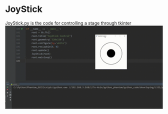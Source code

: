 # JoyStick

JoyStick.py is the code for controlling a stage through tkinter
![image](https://github.com/tehsinchen/JoyStick/blob/main/joystick_demo/JoyStick_demo.gif)
